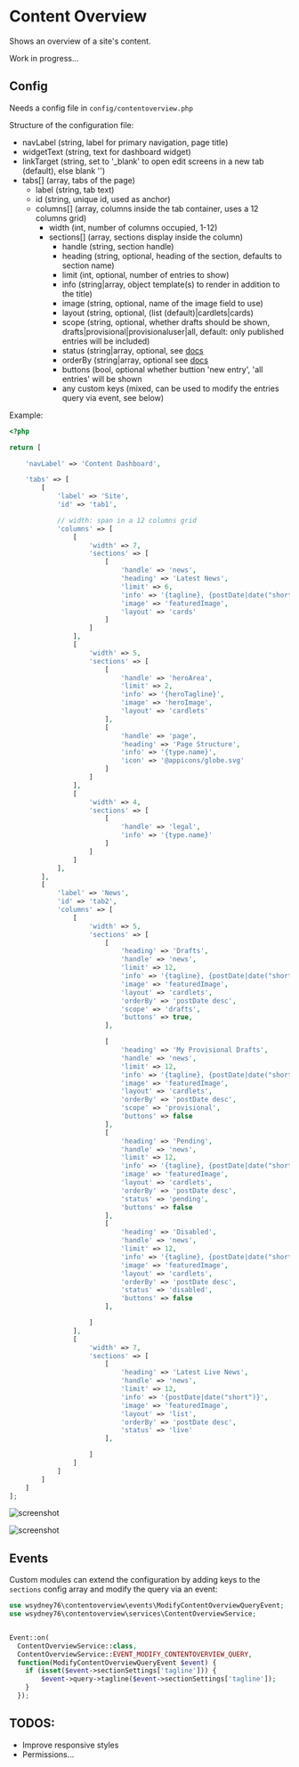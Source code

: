 # Content Overview

Shows an overview of a site's content.

Work in progress...

## Config

Needs a config file in `config/contentoverview.php`

Structure of the configuration file:


- navLabel (string, label for primary navigation, page title)
- widgetText (string, text for dashboard widget)
- linkTarget (string, set to '_blank' to open edit screens in a new tab (default), else blank '')
- tabs[] (array, tabs of the page)
    - label (string, tab text)
    - id (string, unique id, used as anchor)
    - columns[] (array, columns inside the tab container, uses a 12 columns grid)
        - width (int, number of columns occupied, 1-12)
        - sections[] (array, sections display inside the column)
            - handle (string, section handle)
            - heading (string, optional, heading of the section, defaults to section name)
            - limit (int, optional, number of entries to show)
            - info (string|array, object template(s) to render in addition to the title)
            - image (string, optional, name of the image field to use)
            - layout (string, optional, (list (default)|cardlets|cards)
            - scope (string, optional, whether drafts should be shown, drafts|provisional|provisionaluser|all, default: only published entries will be included)
            - status (string|array, optional, see [docs](https://craftcms.com/docs/4.x/entries.html#status)
            - orderBy (string|array, optional see [docs](https://craftcms.com/docs/4.x/entries.html#orderby)
            - buttons (bool, optional whether buttion 'new entry', 'all entries' will be shown
            - any custom keys (mixed, can be used to modify the entries query via event, see below)
       


Example:

```php
<?php

return [

    'navLabel' => 'Content Dashboard',

    'tabs' => [
        [
            'label' => 'Site',
            'id' => 'tab1',

            // width: span in a 12 columns grid
            'columns' => [
                [
                    'width' => 7,
                    'sections' => [
                        [
                            'handle' => 'news',
                            'heading' => 'Latest News',
                            'limit' => 6,
                            'info' => '{tagline}, {postDate|date("short")}',
                            'image' => 'featuredImage',
                            'layout' => 'cards'
                        ]
                    ]
                ],
                [
                    'width' => 5,
                    'sections' => [
                        [
                            'handle' => 'heroArea',
                            'limit' => 2,
                            'info' => '{heroTagline}',
                            'image' => 'heroImage',
                            'layout' => 'cardlets'
                        ],
                        [
                            'handle' => 'page',
                            'heading' => 'Page Structure',
                            'info' => '{type.name}',
                            'icon' => '@appicons/globe.svg'
                        ]
                    ]
                ],
                [
                    'width' => 4,
                    'sections' => [
                        [
                            'handle' => 'legal',
                            'info' => '{type.name}'
                        ]
                    ]
                ]
            ],
        ],
        [
            'label' => 'News',
            'id' => 'tab2',
            'columns' => [
                [
                    'width' => 5,
                    'sections' => [
                        [
                            'heading' => 'Drafts',
                            'handle' => 'news',
                            'limit' => 12,
                            'info' => '{tagline}, {postDate|date("short")}',
                            'image' => 'featuredImage',
                            'layout' => 'cardlets',
                            'orderBy' => 'postDate desc',
                            'scope' => 'drafts',
                            'buttons' => true,
                        ],

                        [
                            'heading' => 'My Provisional Drafts',
                            'handle' => 'news',
                            'limit' => 12,
                            'info' => '{tagline}, {postDate|date("short")}',
                            'image' => 'featuredImage',
                            'layout' => 'cardlets',
                            'orderBy' => 'postDate desc',
                            'scope' => 'provisional',
                            'buttons' => false
                        ],
                        [
                            'heading' => 'Pending',
                            'handle' => 'news',
                            'limit' => 12,
                            'info' => '{tagline}, {postDate|date("short")}',
                            'image' => 'featuredImage',
                            'layout' => 'cardlets',
                            'orderBy' => 'postDate desc',
                            'status' => 'pending',
                            'buttons' => false
                        ],
                        [
                            'heading' => 'Disabled',
                            'handle' => 'news',
                            'limit' => 12,
                            'info' => '{tagline}, {postDate|date("short")}',
                            'image' => 'featuredImage',
                            'layout' => 'cardlets',
                            'orderBy' => 'postDate desc',
                            'status' => 'disabled',
                            'buttons' => false
                        ],

                    ]
                ],
                [
                    'width' => 7,
                    'sections' => [
                        [
                            'heading' => 'Latest Live News',
                            'handle' => 'news',
                            'limit' => 12,
                            'info' => '{postDate|date("short")}',
                            'image' => 'featuredImage',
                            'layout' => 'list',
                            'orderBy' => 'postDate desc',
                            'status' => 'live'
                        ],

                    ]
                ]
            ]
        ]
    ]
];
```

![screenshot](/images/screenshot1.jpg)

![screenshot](/images/screenshot2.jpg)

## Events

Custom modules can extend the configuration by adding keys to the `sections` config array and modify the query via an event:

```php
use wsydney76\contentoverview\events\ModifyContentOverviewQueryEvent;
use wsydney76\contentoverview\services\ContentOverviewService;


Event::on(
  ContentOverviewService::class,
  ContentOverviewService::EVENT_MODIFY_CONTENTOVERVIEW_QUERY,
  function(ModifyContentOverviewQueryEvent $event) {
    if (isset($event->sectionSettings['tagline'])) {
        $event->query->tagline($event->sectionSettings['tagline']);
    }
  });
```

## TODOS:

* Improve responsive styles
* Permissions...